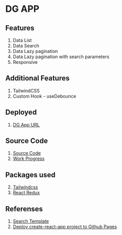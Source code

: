 # DG APP
## Features
1. Data List
2. Data Search
3. Data Lazy pagination
4. Data Lazy pagination with search parameters
5. Responsive

## Additional Features
1. TailwindCSS
2. Custom Hook - useDebounce

## Deployed
1. [DG App URL](http://anvarpk.github.io/dg-app)

## Source Code
1. [Source Code](https://github.com/AnvarPK/dg-app)
2. [Work Progress](https://github.com/AnvarPK/dg-app/commits/main)

## Packages used
2. [Tailwindcss](https://tailwindcss.com)
3. [React Redux](https://react-redux.js.org)

## Referenses
1. [Search Template](https://tailwind-elements.com/docs/standard/forms/search)
2. [Deploy create-react-app project to Github Pages](https://medium.com/@_mariacheline/deploy-create-react-app-project-to-github-pages-2eb6deda5b89)

